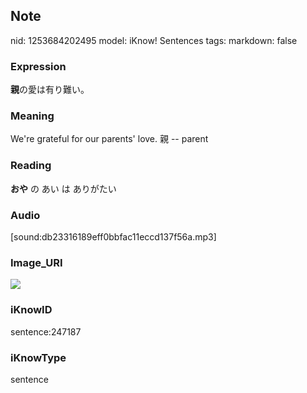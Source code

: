 ## Note
nid: 1253684202495
model: iKnow! Sentences
tags: 
markdown: false

### Expression
<b>親</b>の愛は有り難い。

### Meaning
We're grateful for our parents' love.
親 -- parent

### Reading
<b>おや</b> の あい は ありがたい

### Audio
[sound:db23316189eff0bbfac11eccd137f56a.mp3]

### Image_URI
<img src="a4d6ce6c2b7c9c530dd51d4a3f38b904.jpg">

### iKnowID
sentence:247187

### iKnowType
sentence
